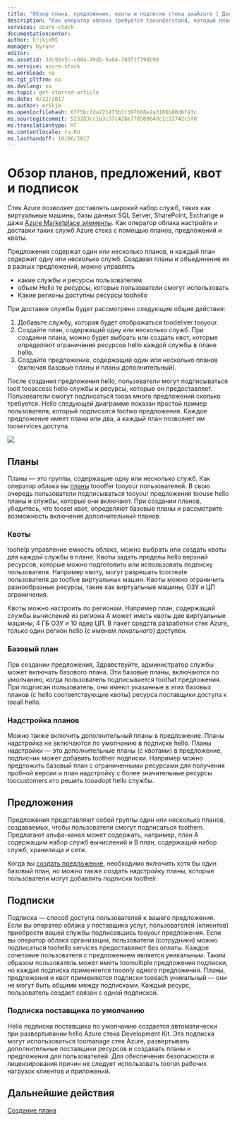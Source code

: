 ```yaml
---
title: "Обзор плана, предложение, квоты и подписки стека aaaAzure | Документы Microsoft"
description: "Как оператор облака требуется toounderstand, который планирует Azure стека, предложений, квот и подписок."
services: azure-stack
documentationcenter: 
author: ErikjeMS
manager: byronr
editor: 
ms.assetid: 3dc92e5c-c004-49db-9a94-783f1f798b98
ms.service: azure-stack
ms.workload: na
ms.tgt_pltfrm: na
ms.devlang: na
ms.topic: get-started-article
ms.date: 8/22/2017
ms.author: erikje
ms.openlocfilehash: 67f5bcfda221473b1f397668e2a3186b80d6f43c
ms.sourcegitcommit: 523283cc1b3c37c428e77850964dc1c33742c5f0
ms.translationtype: MT
ms.contentlocale: ru-RU
ms.lasthandoff: 10/06/2017
---
```

# <a name="plan-offer-quota-and-subscription-overview"></a>Обзор планов, предложений, квот и подписок

Стек Azure позволяет доставлять широкий набор служб, таких как виртуальные машины, базы данных SQL Server, SharePoint, Exchange и даже [Azure Marketplace элементы](azure-stack-marketplace-azure-items.md). Как оператор облака настройте и доставки таких служб Azure стека с помощью планов, предложений и квоты.

Предложения содержат один или несколько планов, и каждый план содержит одну или несколько служб. Создавая планы и объединение их в разных предложений, можно управлять
- какие службы и ресурсы пользователям
- объем Hello те ресурсы, которые пользователи смогут использовать
- Какие регионы доступны ресурсы toohello

При доставке службы будет рассмотрено следующие общие действия:

1. Добавьте службу, которая будет отображаться toodeliver tooyour.
2. Создайте план, содержащий одну или несколько служб. При создании плана, можно будет выбрать или создать квот, которые определяют ограничения ресурсов hello каждой службы в плане hello.
3. Создайте предложение, содержащий один или несколько планов (включая базовые планы и планы дополнительный).

После создания предложения hello, пользователи могут подписываться tooit tooaccess hello службы и ресурсы, которые он предоставляет. Пользователи смогут подписаться tooas много предложений сколько требуется. Hello следующей диаграмме показан простой пример пользователя, который подписался tootwo предложения. Каждое предложение имеет плана или два, а каждый план позволяет им tooservices доступа.

![](media/azure-stack-key-features/image4.png)

## <a name="plans"></a>Планы

Планы — это группы, содержащие одну или несколько служб. Как оператор облака вы [планы](azure-stack-create-plan.md) toooffer tooyour пользователей. В свою очередь пользователи подписываться tooyour предложения toouse hello планы и службы, которые они включают. При создании планов, убедитесь, что tooset квот, определяют базовые планы и рассмотрите возможность включения дополнительный планов.

### <a name="quotas"></a>Квоты

toohelp управление емкость облака, можно выбрать или создать квоты для каждой службы в плане. Квоты задать пределы hello верхний ресурсов, которые можно подготовить или использовать подписку пользователя. Например квоту, могут разрешать toocreate пользователя до toofive виртуальных машин. Квоты можно ограничить разнообразные ресурсы, такие как виртуальные машины, ОЗУ и ЦП ограничения.

Квоты можно настроить по регионам. Например план, содержащий службы вычислений из региона A может иметь квоты две виртуальные машины, 4 ГБ ОЗУ и 10 ядер ЦП. В пакет средств разработки стек Azure, только один регион hello (с именем *локального*) доступен.

### <a name="base-plan"></a>Базовый план

При создании предложения, Здравствуйте, администратор службы может включать базового плана. Эти базовые планы, включаются по умолчанию, когда пользователь подписывается toothat предложения. При подписан пользователь, они имеют указанные в этих базовых планов (с hello соответствующие квоты) ресурса поставщики доступа к tooall hello.

### <a name="add-on-plans"></a>Надстройка планов

Можно также включить дополнительный планы в предложение. Планы надстройка не включаются по умолчанию в подписке hello. Планы надстройки — это дополнительные планы (с квотами) в предложение, подписчик может добавить tootheir подписки. Например можно предложить базовый план с ограниченными ресурсами для получения пробной версии и план надстройку с более значительные ресурсы toocustomers кто решить tooadopt hello службы.

## <a name="offers"></a>Предложения

Предложения представляют собой группы один или несколько планов, создаваемых, чтобы пользователи смогут подписаться toothem. Предлагают альфа-канал может содержать, например, план A содержащим набор служб вычислений и B план, содержащий набор служб, хранилища и сети. 

Когда вы [создать предложение](azure-stack-create-offer.md), необходимо включить хотя бы один базовый план, но можно также создать надстройку планы, которые пользователи могут добавлять подписки tootheir.


## <a name="subscriptions"></a>Подписки

Подписка — способ доступа пользователей к вашего предложения. Если вы оператор облака у поставщика услуг, пользователей (клиентов) приобрести вашей службы подписавшись tooyour предложения. Если вы оператор облака организации, пользователи (сотрудники) можно подписаться toohello services предоставляют без оплаты. Каждое сочетание пользователя с предложением является уникальным. Таким образом пользователь может иметь toomultiple предложения подписки, но каждая подписка применяется tooonly одного предложения. Планы, предложения и квот применяются подписки tooeach уникальный — они не могут быть общими между подписками. Каждый ресурс, пользователь создает связан с одной подпиской.


### <a name="default-provider-subscription"></a>Подписка поставщика по умолчанию

Hello подписки поставщика по умолчанию создается автоматически при развертывании hello Azure стека Development Kit. Эта подписка могут использоваться toomanage стек Azure, развертывать дополнительные поставщики ресурсов и создавать планы и предложения для пользователей. Для обеспечения безопасности и лицензирования причин не следует использовать toorun рабочих нагрузок клиентов и приложений. 

## <a name="next-steps"></a>Дальнейшие действия

[Создание плана](azure-stack-create-plan.md)
